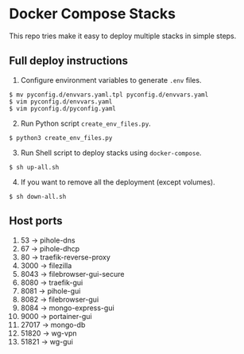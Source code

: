 # Docker Compose Stacks
This repo tries make it easy to deploy multiple stacks in simple steps.

## Full deploy instructions
1. Configure environment variables to generate `.env` files.
```console
$ mv pyconfig.d/envvars.yaml.tpl pyconfig.d/envvars.yaml
$ vim pyconfig.d/envvars.yaml
$ vim pyconfig.d/pyconfig.yaml
```
2. Run Python script `create_env_files.py`.
```console
$ python3 create_env_files.py
```
3. Run Shell script to deploy stacks using `docker-compose`.
```console
$ sh up-all.sh
```
4. If you want to remove all the deployment (except volumes).
```console
$ sh down-all.sh
```

## Host ports
1. 53 -> pihole-dns
1. 67 -> pihole-dhcp
1. 80 -> traefik-reverse-proxy
1. 3000 -> filezilla
1. 8043 -> filebrowser-gui-secure
1. 8080 -> traefik-gui
1. 8081 -> pihole-gui
1. 8082 -> filebrowser-gui
1. 8084 -> mongo-express-gui
1. 9000 -> portainer-gui
1. 27017 -> mongo-db
1. 51820 -> wg-vpn
1. 51821 -> wg-gui
